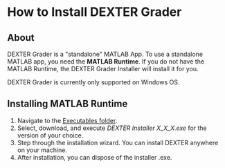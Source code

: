 # How to Install DEXTER Grader

## About
DEXTER Grader is a "standalone" MATLAB App. To use a standalone MATLAB app, you need the **MATLAB Runtime**. If you do not have the MATLAB Runtime, the DEXTER Grader Installer will install it for you.  

DEXTER Grader is currently only supported on Windows OS.

## Installing MATLAB Runtime
1. Navigate to the [Executables folder](/executables).
2. Select, download, and execute *DEXTER Installer X_X_X.exe* for the version of your choice.
3. Step through the installation wizard. You can install DEXTER anywhere on your machine.
4. After installation, you can dispose of the installer .exe. 